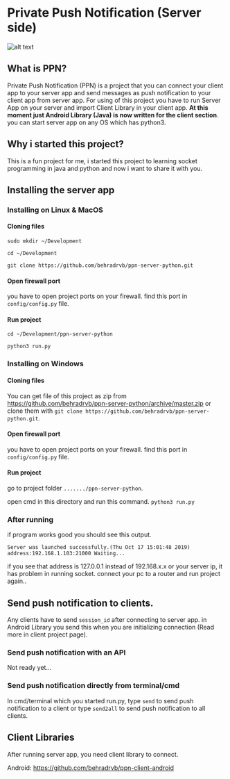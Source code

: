 # Private Push Notification (Server side)
 ![alt text](https://user-images.githubusercontent.com/36668681/67162771-5c314700-f374-11e9-9f15-dcf200ba69bc.gif)

## What is PPN?
Private Push Notification (PPN) is a project that you can connect your client app to your server app and send messages as push notification to your client app from server app.
For using of this project you have to run Server App on your server and import Client Library in your client app.
**At this moment just Android Library (Java) is now written for the client section**.
 you can start server app on any OS which has python3.
## Why i started this project?
This is a fun project for me, i started this project to learning socket programming in java and python and now i want to share it with you.
## Installing the server app
### Installing on Linux & MacOS
#### Cloning files 
`sudo mkdir ~/Development`

`cd ~/Development`

`git clone https://github.com/behradrvb/ppn-server-python.git`
#### Open firewall port
you have to open project ports on your firewall. find this port in `config/config.py` file.
#### Run project
`cd ~/Development/ppn-server-python`

`python3 run.py`
### Installing on Windows
#### Cloning files 
You can get file of this project as zip from https://github.com/behradrvb/ppn-server-python/archive/master.zip or clone them with `git clone https://github.com/behradrvb/ppn-server-python.git`.
#### Open firewall port
you have to open project ports on your firewall. find this port in `config/config.py` file.
#### Run project
go to project folder `......./ppn-server-python`.

open cmd in this directory and run this command. `python3 run.py`

### After running
if program works good you should see this output.

`Server was launched successfully.(Thu Oct 17 15:01:48 2019)
address:192.168.1.103:21000
Waiting...`

if you see that address is 127.0.0.1 instead of 192.168.x.x or your server ip, it has problem in running socket. connect your pc to a router and run project again..
## Send push notification to clients.
Any clients have to send `session_id` after connecting to server app. in Android Library you send this when you are initializing connection (Read more in client project page).
### Send push notification with an API
Not ready yet...
### Send push notification directly from terminal/cmd
In cmd/terminal which you started run.py, type `send` to send push notification to a client or type `send2all` to send push notification to all clients.
## Client Libraries
After running server app, you need client library to connect.

Android: https://github.com/behradrvb/ppn-client-android

